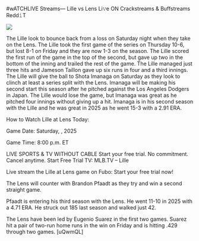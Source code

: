 #wATCHLIVE Streams— Lille vs Lens Li𝚟e ON Crackstreams & Buffstreams Redd𝚒T  
  
  
[![](https://i.imgur.com/qSNzIqt.png)](https://movie.rssnews.media/BPMkQiOes.php)  
  
The Lille look to bounce back from a loss on Saturday night when they take on the Lens. The Lille took the first game of the series on Thursday 10-6, but lost 8-1 on Friday and they are now 1-3 on the season. The Lille scored the first run of the game in the top of the second, but gave up two in the bottom of the inning and trailed the rest of the game. The Lille managed just three hits and Jameson Taillon gave up six runs in four and a third innings. The Lille will give the ball to Shota Imanaga on Saturday as they look to clinch at least a series split with the Lens. Imanaga will be making his second start this season after he pitched against the Los Angeles Dodgers in Japan. The Lille would lose the game, but Imanaga was great as he pitched four innings without giving up a hit. Imanaga is in his second season with the Lille and he was great in 2025 as he went 15-3 with a 2.91 ERA.

How to Watch Lille at Lens Today:

Game Date: Saturday, , 2025

Game Time: 8:00 p.m. ET

LIVE SPORTS & TV WITHOUT CABLE
Start your free trial. No commitment. Cancel anytime.
Start Free Trial
TV: MLB.TV – Lille

Live stream the Lille at Lens game on Fubo: Start your free trial now!

The Lens will counter with Brandon Pfaadt as they try and win a second straight game.

Pfaadt is entering his third season with the Lens. He went 11-10 in 2025 with a 4.71 ERA. He struck out 185 last season and walked just 42.

The Lens have been led by Eugenio Suarez in the first two games. Suarez hit a pair of two-run home runs in the win on Friday and is hitting .429 through two games. [uQwmQL]